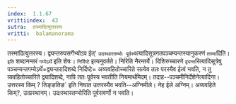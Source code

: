 ```yaml
---
index:  1.1.67
vrittiindex:  43
sutra:  तस्मादित्युत्तरस्य
vritti:  balamanorama 
---
```


तस्मादित्युत्तरस्य। द्व्यन्तरुपसर्गेभ्योऽप ईत्' `उदस्थारतम्भोः पूर्वस्ये`त्यादिसूत्रगतपञ्चम्यन्तस्यानुकरणं `तस्मा`दिति। `इति` शब्दानन्तरं `गम्येऽर्थे` इति शेषः। `निर्दिष्टे` इत्यनुवर्तते। निरिति नैरन्तर्ये। दिशिरुच्चारणे `द्व्यन्त`रित्यादिसूत्रेषु पञ्चम्यन्तगम्येऽर्थे=द्व्यन्तरादिशब्दे निर्दिष्टे= अव्यवहितोच्चारिते सत्येव ततः परस्यैव ईत्वं भवति, न तु व्यवहितोच्चारिते द्व्यादिशब्दे, नापि ततः पूर्वस्य भवतीति नियमार्थमिदम्। तदाह--पञ्चमीनिर्देशेनेत्यादिना। उत्तरस्य किम् ? तिङ्ङतिङ` इति निघात उत्तरस्यैव भवति--अग्निमीले। नेह ईले अग्निम्। अव्यवहिते किम्?, उत्प्रस्थानम्। उदःस्थास्तम्भोरिति पूर्वसवर्णो न भवति। 

